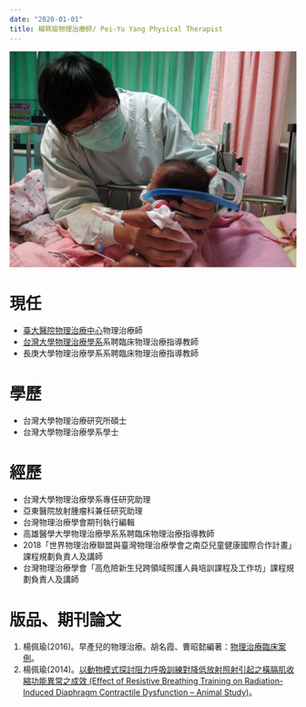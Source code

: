 ```yaml
---
date: "2020-01-01"
title: 楊珮瑜物理治療師/ Pei-Yu Yang Physical Therapist
---
```



![](peiyu_and_baby2.jpg)


# 現任

* [臺大醫院物理治療中心](https://www.ntuh.gov.tw/PTC/Fpage.action?muid=3&fid=1222)物理治療師  
* [台灣大學物理治療學系](https://www.mc.ntu.edu.tw/ntupt/Index.action)系聘臨床物理治療指導教師  
* 長庚大學物理治療學系系聘臨床物理治療指導教師  

# 學歷
* 台灣大學物理治療研究所碩士  
* 台灣大學物理治療學系學士  

# 經歷
* 台灣大學物理治療學系專任研究助理  
* 亞東醫院放射腫瘤科兼任研究助理  
* 台灣物理治療學會期刊執行編輯  
* 高雄醫學大學物理治療學系系聘臨床物理治療指導教師  
* 2018「世界物理治療聯盟與臺灣物理治療學會之南亞兒童健康國際合作計畫」課程規劃負責人及講師  
* 台灣物理治療學會「高危險新生兒跨領域照護人員培訓課程及工作坊」課程規劃負責人及講師

# 版品、期刊論文
1. 楊佩瑜(2016)。早產兒的物理治療。胡名霞、曹昭懿編著：[物理治療臨床案例](https://www.govbooks.com.tw/books/111672)。 
2. 楊佩瑜(2014)。[以動物模式探討阻力呼吸訓練對降低放射照射引起之橫膈肌收縮功能異常之成效 (Effect of Resistive Breathing Training on Radiation-Induced Diaphragm Contractile Dysfunction – Animal Study)](https://www.airitilibrary.com/Publication/alDetailedMesh?DocID=U0001-1808201416395900)。
